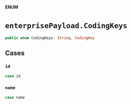 **ENUM**

# `enterprisePayload.CodingKeys`

```swift
public enum CodingKeys: String, CodingKey
```

## Cases
### `id`

```swift
case id
```

### `name`

```swift
case name
```
